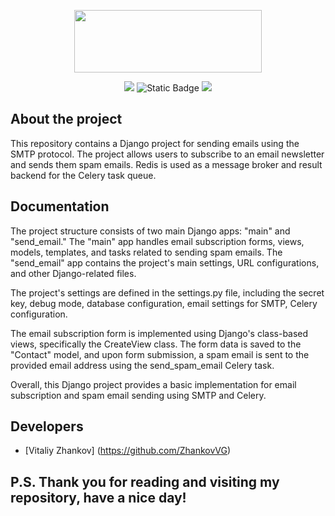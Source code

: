 <p align="center">
      <img src="https://images.velog.io/images/sensemint_/post/753eeeb7-1039-4809-9be5-76515b646448/celery.png" width="300" height="100">
</p>

<p align="center">
      <img src="https://img.shields.io/badge/Django-4.1.3-blue">
      <img alt="Static Badge" src="https://img.shields.io/badge/Celery-5.3.1-orange">
      <img src="https://img.shields.io/badge/License-MIT-brightgreen">
</p>

## About the project
This repository contains a Django project for sending emails using the SMTP protocol. The project allows users to subscribe to an email newsletter and sends them spam emails. Redis is used as a message broker and result backend for the Celery task queue.

## Documentation
The project structure consists of two main Django apps: "main" and "send_email." The "main" app handles email subscription forms, views, models, templates, and tasks related to sending spam emails. The "send_email" app contains the project's main settings, URL configurations, and other Django-related files.

The project's settings are defined in the settings.py file, including the secret key, debug mode, database configuration, email settings for SMTP, Celery configuration.

The email subscription form is implemented using Django's class-based views, specifically the CreateView class. The form data is saved to the "Contact" model, and upon form submission, a spam email is sent to the provided email address using the send_spam_email Celery task.

Overall, this Django project provides a basic implementation for email subscription and spam email sending using SMTP and Celery.

## Developers

- [Vitaliy Zhankov] (https://github.com/ZhankovVG)

## P.S. Thank you for reading and visiting my repository, have a nice day!
